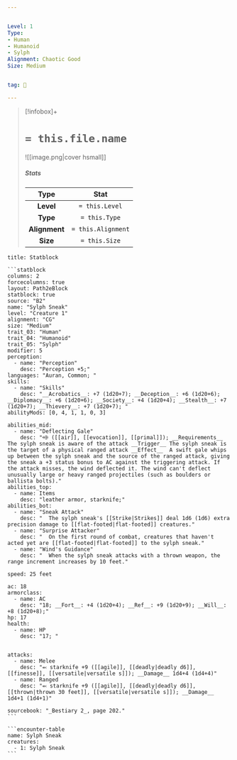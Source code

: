 ```yaml
---


Level: 1
Type:
- Human
- Humanoid
- Sylph
Alignment: Chaotic Good
Size: Medium


tag: 👹

---
```



> [!infobox]+
> #  `= this.file.name`
> ![[image.png|cover hsmall]]
> ##### Stats
> Type | Stat |
> :---:|:---:|
> **Level** | `= this.Level` |
> **Type** | `= this.Type` |
> **Alignment** | `= this.Alignment` |
> **Size** | `= this.Size` |



````ad-info
title: Statblock

```statblock
columns: 2
forcecolumns: true
layout: Path2eBlock
statblock: true
source: "B2"
name: "Sylph Sneak"
level: "Creature 1"
alignment: "CG"
size: "Medium"
trait_03: "Human"
trait_04: "Humanoid"
trait_05: "Sylph"
modifier: 5
perception:
  - name: "Perception"
    desc: "Perception +5;"
languages: "Auran, Common; "
skills:
  - name: "Skills"
    desc: "__Acrobatics__: +7 (1d20+7); __Deception__: +6 (1d20+6); __Diplomacy__: +6 (1d20+6); __Society__: +4 (1d20+4); __Stealth__: +7 (1d20+7); __Thievery__: +7 (1d20+7); "
abilityMods: [0, 4, 1, 1, 0, 3]

abilities_mid:
  - name: "Deflecting Gale"
    desc: "⬲ ([[air]], [[evocation]], [[primal]]); __Requirements__ The sylph sneak is aware of the attack __Trigger__ The sylph sneak is the target of a physical ranged attack __Effect__  A swift gale whips up between the sylph sneak and the source of the ranged attack, giving the sneak a +3 status bonus to AC against the triggering attack. If the attack misses, the wind deflected it. The wind can't deflect unusually large or heavy ranged projectiles (such as boulders or ballista bolts)."
abilities_top:
  - name: Items
    desc: "leather armor, starknife;"
abilities_bot:
  - name: "Sneak Attack"
    desc: "  The sylph sneak's [[Strike|Strikes]] deal 1d6 (1d6) extra precision damage to [[flat-footed|flat-footed]] creatures."
  - name: "Surprise Attacker"
    desc: "  On the first round of combat, creatures that haven't acted yet are [[flat-footed|flat-footed]] to the sylph sneak."
  - name: "Wind's Guidance"
    desc: "  When the sylph sneak attacks with a thrown weapon, the range increment increases by 10 feet."

speed: 25 feet

ac: 18
armorclass:
  - name: AC
    desc: "18; __Fort__: +4 (1d20+4); __Ref__: +9 (1d20+9); __Will__: +8 (1d20+8);"
hp: 17
health:
  - name: HP
    desc: "17; "


attacks:
  - name: Melee
    desc: "⬻ starknife +9 ([[agile]], [[deadly|deadly d6]], [[finesse]], [[versatile|versatile s]]); __Damage__ 1d4+4 (1d4+4)"
  - name: Ranged
    desc: "⬻ starknife +9 ([[agile]], [[deadly|deadly d6]], [[thrown|thrown 30 feet]], [[versatile|versatile s]]); __Damage__ 1d4+1 (1d4+1)"

sourcebook: "_Bestiary 2_, page 202."
```

```encounter-table
name: Sylph Sneak
creatures:
  - 1: Sylph Sneak
```

````


